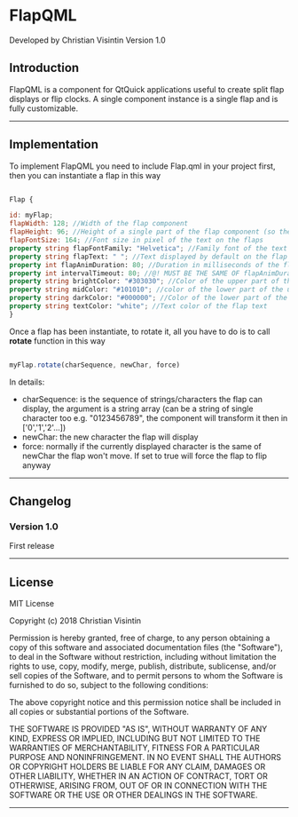 # FlapQML

Developed by Christian Visintin
Version 1.0

## Introduction

FlapQML is a component for QtQuick applications useful to create split flap displays or flip clocks. A single component instance is a single flap and is fully customizable.

---

## Implementation

To implement FlapQML you need to include Flap.qml in your project first, then you can instantiate a flap in this way

```qml

Flap {

id: myFlap;
flapWidth: 128; //Width of the flap component
flapHeight: 96; //Height of a single part of the flap component (so the total height the double e.g. 192)
flapFontSize: 164; //Font size in pixel of the text on the flaps
property string flapFontFamily: "Helvetica"; //Family font of the text on the flap
property string flapText: " "; //Text displayed by default on the flap
property int flapAnimDuration: 80; //Duration in milliseconds of the flip animation
property int intervalTimeout: 80; //@! MUST BE THE SAME OF flapAnimDuration
property string brightColor: "#303030"; //Color of the upper part of the upper flap
property string midColor: "#101010"; //color of the lower part of the upper flap and the color of the upper part of the lower flap
property string darkColor: "#000000"; //Color of the lower part of the lower flap
property string textColor: "white"; //Text color of the flap text
}
```

Once a flap has been instantiate, to rotate it, all you have to do is to call **rotate** function in this way

```qml

myFlap.rotate(charSequence, newChar, force)

```

In details:

* charSequence: is the sequence of strings/characters the flap can display, the argument is a string array (can be a string of single character too e.g. "0123456789", the component will transform it then in ['0','1','2'...])
* newChar: the new character the flap will display
* force: normally if the currently displayed character is the same of newChar the flap won't move. If set to true will force the flap to flip anyway

---

## Changelog

### Version 1.0

First release

---

## License

MIT License

Copyright (c) 2018 Christian Visintin

Permission is hereby granted, free of charge, to any person obtaining a copy
of this software and associated documentation files (the "Software"), to deal
in the Software without restriction, including without limitation the rights
to use, copy, modify, merge, publish, distribute, sublicense, and/or sell
copies of the Software, and to permit persons to whom the Software is
furnished to do so, subject to the following conditions:

The above copyright notice and this permission notice shall be included in all
copies or substantial portions of the Software.

THE SOFTWARE IS PROVIDED "AS IS", WITHOUT WARRANTY OF ANY KIND, EXPRESS OR
IMPLIED, INCLUDING BUT NOT LIMITED TO THE WARRANTIES OF MERCHANTABILITY,
FITNESS FOR A PARTICULAR PURPOSE AND NONINFRINGEMENT. IN NO EVENT SHALL THE
AUTHORS OR COPYRIGHT HOLDERS BE LIABLE FOR ANY CLAIM, DAMAGES OR OTHER
LIABILITY, WHETHER IN AN ACTION OF CONTRACT, TORT OR OTHERWISE, ARISING FROM,
OUT OF OR IN CONNECTION WITH THE SOFTWARE OR THE USE OR OTHER DEALINGS IN THE
SOFTWARE.

---
